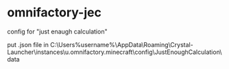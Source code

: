 # omnifactory-jec
config for "just enaugh calculation"

put .json file in C:\Users\%username%\AppData\Roaming\Crystal-Launcher\instances\u.omnifactory\.minecraft\config\JustEnoughCalculation\data
